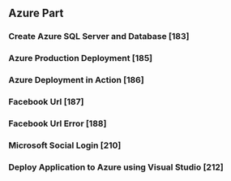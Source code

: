 ## Azure Part

### Create Azure SQL Server and Database [183]
### Azure Production Deployment [185]
### Azure Deployment in Action [186]
### Facebook Url [187]
### Facebook Url Error [188]
### Microsoft Social Login [210]
### Deploy Application to Azure using Visual Studio [212]
